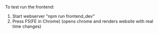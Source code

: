 To test run the frontend:
1) Start webserver "npm run frontend_dev"
2) Press F5(FE in Chrome) (opens chrome and renders website with real time changes)